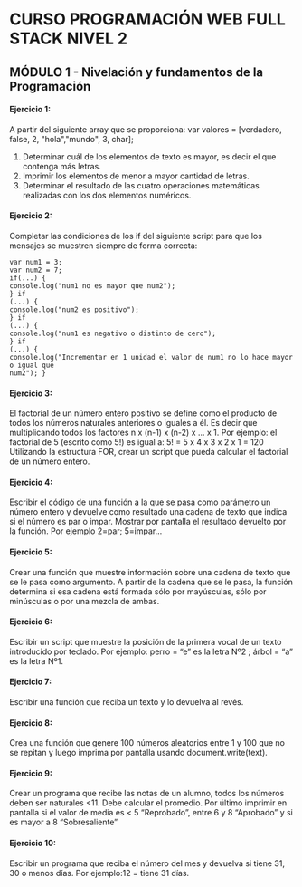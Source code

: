 # CURSO PROGRAMACIÓN WEB FULL STACK NIVEL 2
## MÓDULO 1 - Nivelación y fundamentos de la Programación

#### Ejercicio 1:
A partir del siguiente array que se proporciona: 
var valores = [verdadero, false, 2, "hola","mundo", 3, char];

1. Determinar cuál de los elementos de texto es mayor, es decir el que contenga más
letras.
2. Imprimir los elementos de menor a mayor cantidad de letras.
3. Determinar el resultado de las cuatro operaciones matemáticas realizadas con los dos
elementos numéricos.

#### Ejercicio 2:
Completar las condiciones de los if del siguiente script para que los mensajes se muestren
siempre de forma correcta:

```
var num1 = 3;
var num2 = 7;
if(...) {
console.log("num1 no es mayor que num2");
} if
(...) {
console.log("num2 es positivo");
} if
(...) {
console.log("num1 es negativo o distinto de cero");
} if
(...) {
console.log("Incrementar en 1 unidad el valor de num1 no lo hace mayor o igual que
num2"); }
```
#### Ejercicio 3:
El factorial de un número entero positivo se define como el producto de todos los números
naturales anteriores o iguales a él. Es decir que multiplicando todos los factores n x (n-1) x (n-2)
x ... x 1. Por ejemplo: el factorial de 5 (escrito como 5!) es igual a: 5! = 5 x 4 x 3 x 2 x 1 = 120
Utilizando la estructura FOR, crear un script que pueda calcular el factorial de un número entero.

#### Ejercicio 4:
Escribir el código de una función a la que se pasa como parámetro un número entero y
devuelve como resultado una cadena de texto que indica si el número es par o impar. Mostrar
por pantalla el resultado devuelto por la función.
Por ejemplo 2=par; 5=impar…

#### Ejercicio 5:
Crear una función que muestre información sobre una cadena de texto que se le pasa como
argumento. A partir de la cadena que se le pasa, la función determina si esa cadena está
formada sólo por mayúsculas, sólo por minúsculas o por una mezcla de ambas.

#### Ejercicio 6:
Escribir un script que muestre la posición de la primera vocal de un texto introducido por
teclado. Por ejemplo: perro = “e” es la letra Nº2 ; árbol = “a” es la letra Nº1.

#### Ejercicio 7:
Escribir una función que reciba un texto y lo devuelva al revés.

#### Ejercicio 8:
Crea una función que genere 100 números aleatorios entre 1 y 100 que no se repitan y luego
imprima por pantalla usando document.write(text).

#### Ejercicio 9:
Crear un programa que recibe las notas de un alumno, todos los números deben ser naturales
<11. Debe calcular el promedio. Por último imprimir en pantalla si el valor de media es < 5
“Reprobado”, entre 6 y 8 “Aprobado” y si es mayor a 8 “Sobresaliente”

#### Ejercicio 10:
Escribir un programa que reciba el número del mes y devuelva si tiene 31, 30 o menos días.
Por ejemplo:12 = tiene 31 días.
